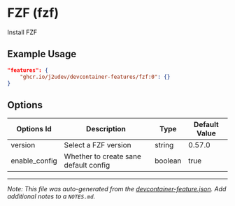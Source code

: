 
# FZF (fzf)

Install FZF

## Example Usage

```json
"features": {
    "ghcr.io/j2udev/devcontainer-features/fzf:0": {}
}
```

## Options

| Options Id | Description | Type | Default Value |
|-----|-----|-----|-----|
| version | Select a FZF version | string | 0.57.0 |
| enable_config | Whether to create sane default config | boolean | true |



---

_Note: This file was auto-generated from the [devcontainer-feature.json](devcontainer-feature.json).  Add additional notes to a `NOTES.md`._
